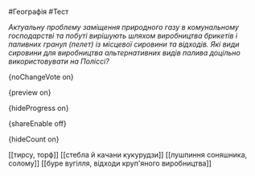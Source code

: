 #Географія #Тест

*Актуальну проблему заміщення природного газу в комунальному господарстві та побуті вирішують шляхом виробництва брикетів і паливних гранул (пелет) із місцевої сировини та відходів. Які види сировини для виробництва альтернативних видів палива доцільно використовувати на Поліссі?*

{noChangeVote on}

{preview on}

{hideProgress on}

{shareEnable off}

{hideCount on}

[[тирсу, торф]]
[[стебла й качани кукурудзи]]
[[лушпиння соняшника, солому]]
[[буре вугілля, відходи круп'яного виробництва]]
